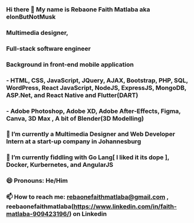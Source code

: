 ### Hi there 👋 My name is Rebaone Faith Matlaba aka elonButNotMusk
### Multimedia designer, 
### Full-stack software engineer 
### Background in front-end mobile application 
### - HTML, CSS, JavaScript, JQuery, AJAX, Bootstrap, PHP, SQL, WordPress, React JavaScript, NodeJS, ExpressJS, MongoDB, ASP.Net, and React Native and Flutter(DART)
### - Adobe Photoshop, Adobe XD, Adobe After-Effects, Figma, Canva, 3D Max , A bit of Blender(3D Modelling)

### 🔭 I’m currently a Multimedia Designer and Web Developer Intern at a start-up company in Johannesburg
### 🌱 I’m currently fiddling with Go Lang[ I liked it its dope ], Docker, Kurbernetes, and AngularJS
### 😄 Pronouns: He/Him
### 📫 How to reach me: rebaonefaithmatlaba@gmail.com , reebaonefaithmatlaba(https://www.linkedin.com/in/faith-matlaba-909423196/) on Linkedin

<!--
**faithseasonsdesign/faithseasonsdesign** is a ✨ _special_ ✨ repository because its `README.md` (this file) appears on your GitHub profile.

Here are some ideas to get you started:

- 🔭 I’m currently a Multimedia Designer and Web Developer Intern at a start-up company in Johannesburg, Rivonia Sandton ...
- 🌱 I’m currently learning/mastering React JavaScript, React Native, Node JavaScript, and UI/UX Design because I believe there is so much to learn as far as technologies and frameworks are concerned ...
- 👯 I’m looking to collaborate on FinTech projects, Hackathons, and any cool stuff that involves design and development...
- 🤔 I’m looking for help with finding a junior position/internship that is aligned with what I do, Web Development and UI/UX design ...
- 💬 Ask me about ...
- 📫 How to reach me: rebaonefaithmatlaba@gmail.com , reebaone faith matlaba on Linkedin ...
- 😄 Pronouns: He/Him ...
- ⚡ Fun fact: I started designing when I was doing grade 7 when I got my first laptop, my aunt's boyfriend at the time was a graphic designer and he installed Adobe Photoshop put tutorials on my laptop, and told me whenever I got bored from playing video games I should try learning some cool stuff he put on my laptop, LOL I remember opening Adobe Photoshop and I was like what is this blank program supposed to do, then I remember he told me to watch the tutorials  ...
-->
